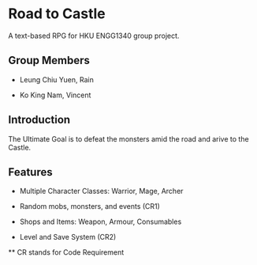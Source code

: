 # Road to Castle

A text-based RPG for HKU ENGG1340 group project.

## Group Members

- Leung Chiu Yuen, Rain

- Ko King Nam, Vincent

## Introduction

The Ultimate Goal is to defeat the monsters amid the road and arive to the Castle.

## Features
- Multiple Character Classes: Warrior, Mage, Archer

- Random mobs, monsters, and events (CR1)

- Shops and Items: Weapon, Armour, Consumables

- Level and Save System (CR2)

** CR stands for Code Requirement
